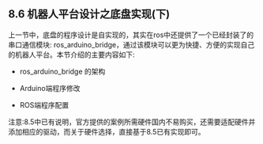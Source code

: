 ## 8.6 机器人平台设计之底盘实现\(下\)

上一节中，底盘的程序设计是自实现的，其实在ros中还提供了一个已经封装了的串口通信模块: ros\_arduino\_bridge，通过该模块可以更为快捷、方便的实现自己的机器人平台。本节介绍的主要内容如下:

* ros\_arduino\_bridge 的架构

* Arduino端程序修改

* ROS端程序配置

注意:8.5中已有说明，官方提供的案例所需硬件国内不易购买，还需要适配硬件并添加相应的驱动，而关于硬件选择，直接基于8.5已有实现即可。

